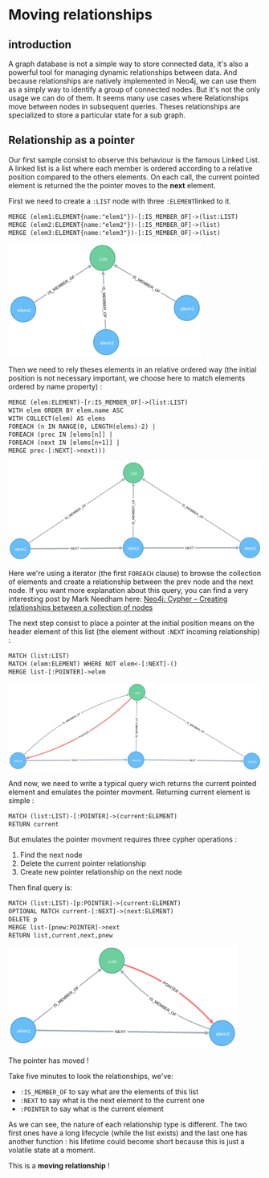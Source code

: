 # Moving relationships

## introduction

A graph database is not a simple way to store connected data, it's also a powerful tool for managing dynamic relationships between data. 
And because relationships are natively implemented in Neo4j, we can use them as a simply way to identify a group of connected nodes. But it's not the only usage we can do of them.
It seems many use cases where Relationships move between nodes in subsequent queries. Theses relationships are specialized to store a particular state for a sub graph. 

## Relationship as a pointer

Our first sample consist to observe this behaviour is the famous Linked List. A linked list is a list where each member is ordered according to a relative position compared to the others elements. On each call, the current pointed element is returned the the pointer moves to the **next** element.

First we need to create a `:LIST` node with three `:ELEMENT`linked to it.

    MERGE (elem1:ELEMENT{name:"elem1"})-[:IS_MEMBER_OF]->(list:LIST)
    MERGE (elem2:ELEMENT{name:"elem2"})-[:IS_MEMBER_OF]->(list)
    MERGE (elem3:ELEMENT{name:"elem3"})-[:IS_MEMBER_OF]->(list)
    
![Fig1. The list with elements](./blog1.png "Fig1. The list with elements")

Then we need to rely theses elements in an relative ordered way (the initial position is not necessary important, we choose here to match elements ordered by name property) :

    MERGE (elem:ELEMENT)-[r:IS_MEMBER_OF]->(list:LIST)
    WITH elem ORDER BY elem.name ASC
    WITH COLLECT(elem) AS elems
    FOREACH (n IN RANGE(0, LENGTH(elems)-2) |
    FOREACH (prec IN [elems[n]] |
    FOREACH (next IN [elems[n+1]] |
    MERGE prec-[:NEXT]->next)))

![Fig2. Linked elements](./blog2.png "Fig2. Linked elements")

Here we're using a iterator (the first `FOREACH` clause) to browse the collection of elements and create a relationship between the prev node and the next node. If you want more explanation about this query, you can find a very interesting post by Mark Needham here: [Neo4j: Cypher – Creating relationships between a collection of nodes](http://www.markhneedham.com/blog/2014/04/19/neo4j-cypher-creating-relationships-between-a-collection-of-nodes-invalid-input/ "Neo4j: Cypher – Creating relationships between a collection of nodes")

The next step consist to place a pointer at the initial position means on the header element of this list (the element without `:NEXT` incoming relationship) :

    MATCH (list:LIST)
    MATCH (elem:ELEMENT) WHERE NOT elem<-[:NEXT]-()
    MERGE list-[:POINTER]->elem 

![Fig3. Initial position of the pointer](./blog3.png "Fig3. Initial position of the pointer")

And now, we need to write a typical query wich returns the current pointed element and emulates the pointer movment.
Returning current element is simple :

    MATCH (list:LIST)-[:POINTER]->(current:ELEMENT) 
    RETURN current
    
But emulates the pointer movment requires three cypher operations :

1. Find the next node
2. Delete the current pointer relationship
3. Create new pointer relationship on the next node

Then final query is:

    MATCH (list:LIST)-[p:POINTER]->(current:ELEMENT) 
    OPTIONAL MATCH current-[:NEXT]->(next:ELEMENT) 
    DELETE p 
    MERGE list-[pnew:POINTER]->next
    RETURN list,current,next,pnew
    
![Fig4. First move of the pointer](./blog4.png "Fig4. First move of the pointer")

The pointer has moved !

Take five minutes to look the relationships, we've:

* `:IS_MEMBER_OF` to say what are the elements of this list
* `:NEXT` to say what is the next element to the current one
* `:POINTER` to say what is the current element

As we can see, the nature of each relationship type is different. The two first ones have a long lifecycle (while the list exists) and the last one has another function : his lifetime could become short because this is just a volatile state at a moment.

This is a __moving relationship__ !
